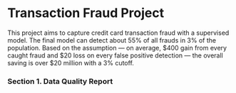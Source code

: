 # Transaction Fraud Project

This project aims to capture credit card transaction fraud with a supervised model. The final model can detect about 55% of all frauds in 3% of the population. Based on the assumption — on average, $400 gain from every caught fraud and $20 loss on every false positive detection — the overall saving is over $20 million with a 3% cutoff.

### Section 1. Data Quality Report

